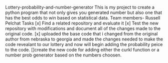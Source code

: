  Lottery-probability-and-number-generator
This is my project to create a python program that not only gives you generated number but also one that has the best odds to win based on statistical data.
Team members- Russell Pelchat
Tasks
[x] Find a related repository and evaluate it
[x] Test the new repository with modifications and document all of the changes made to the original code.
[x] uploaded the base code that i changed from the original author from nebraska to georgia and made the changes needed to make the code revealant to our lottery and now will begin adding the probability peice to the code. 
[]create the new code for adding either the curkl function or a number prob generator based on the numbers choosen. 
